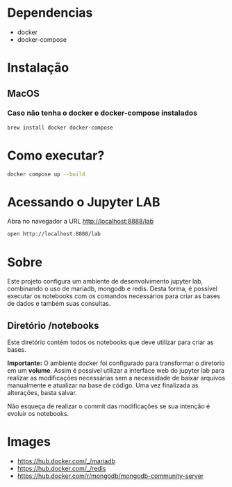 # Dependencias

- docker
- docker-compose

# Instalação

## MacOS

### Caso não tenha o docker e docker-compose instalados
```sh
brew install docker docker-compose
```

# Como executar?

```sh
docker compose up --build
```

# Acessando o Jupyter LAB

Abra no navegador a URL [http://localhost:8888/lab](http://localhost:8888/lab)

```sh
open http://localhost:8888/lab
```

# Sobre

Este projeto configura um ambiente de desenvolvimento jupyter lab, combinando o uso de mariadb, mongodb e redis. Desta forma, é possível executar os notebooks com os comandos necessários para criar as bases de dados e também suas consultas.

## Diretório /notebooks

Este diretório contém todos os notebooks que deve utilizar para criar as bases.

**Importante:** O ambiente docker foi configurado para transformar o diretorio em um **volume**. Assim é possível utilizar a interface web do jupyter lab para realizar as modificações necessárias sem a necessidade de baixar arquivos manualmente e atualizar na base de código. Uma vez finalizada as alterações, basta salvar.

Não esqueça de realizar o commit das modificações se sua intenção é evoluir os notebooks.

# Images
- https://hub.docker.com/_/mariadb
- https://hub.docker.com/_/redis
- https://hub.docker.com/r/mongodb/mongodb-community-server